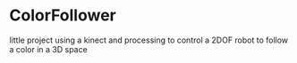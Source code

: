 ﻿# ColorFollower
little project using a kinect and processing to control a 2DOF robot to follow a color in a 3D space
